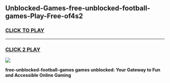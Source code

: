 
## Unblocked-Games-free-unblocked-football-games-Play-Free-of4s2
<h3>
<a href="https://premium76.site?title=free-unblocked-football-games&ref=10A">CLICK TO PLAY</a></h3>
<hr>

<h3>
<a href="https://premium76.site?title=free-unblocked-football-games&ref=10A">CLICK 2 PLAY</a>
  
</h3>

<a href="https://premium76.site?title=free-unblocked-football-games&ref=10A"><img src="https://clearcache.store/games.png"></a>


**free-unblocked-football-games games unblocked: Your Gateway to Fun and Accessible Online Gaming**
